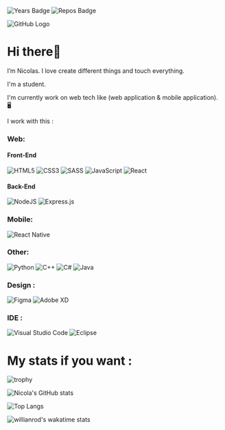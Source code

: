 ![Years Badge](https://badges.pufler.dev/years/NicolasD-03) ![Repos Badge](https://badges.pufler.dev/repos/NicolasD-03)

![GitHub Logo](https://media.giphy.com/media/du3J3cXyzhj75IOgvA/giphy.gif)


# Hi there👋

I’m Nicolas. I love create different things and touch everything.

I'm a student.

I'm currently work on web tech like (web application & mobile application). 🖥️

I work with this : 

### Web:                                                                                                                             
#### Front-End                                                   
![HTML5](https://img.shields.io/badge/html5-%23E34F26.svg?style=for-the-badge&logo=html5&logoColor=white)
![CSS3](https://img.shields.io/badge/css3-%231572B6.svg?style=for-the-badge&logo=css3&logoColor=white)
![SASS](https://img.shields.io/badge/SASS-hotpink.svg?style=for-the-badge&logo=SASS&logoColor=white)
![JavaScript](https://img.shields.io/badge/javascript-%23323330.svg?style=for-the-badge&logo=javascript&logoColor=%23F7DF1E)
![React](https://img.shields.io/badge/react-%2320232a.svg?style=for-the-badge&logo=react&logoColor=%2361DAFB)
#### Back-End
![NodeJS](https://img.shields.io/badge/node.js-%2343853D.svg?style=for-the-badge&logo=node.js&logoColor=white)
![Express.js](https://img.shields.io/badge/express.js-%23404d59.svg?style=for-the-badge&logo=express&logoColor=%2361DAFB)
### Mobile:
![React Native](https://img.shields.io/badge/react_native-%2320232a.svg?style=for-the-badge&logo=react&logoColor=%2361DAFB)
### Other:
![Python](https://img.shields.io/badge/python-%2314354C.svg?style=for-the-badge&logo=python&logoColor=white)
![C++](https://img.shields.io/badge/c++-%2300599C.svg?style=for-the-badge&logo=c%2B%2B&logoColor=white)
![C#](https://img.shields.io/badge/c%23-%23239120.svg?style=for-the-badge&logo=c-sharp&logoColor=white)
![Java](https://img.shields.io/badge/java-%23ED8B00.svg?style=for-the-badge&logo=java&logoColor=white)
### Design :
![Figma](https://img.shields.io/badge/figma-%23F24E1E.svg?style=for-the-badge&logo=figma&logoColor=white)
![Adobe XD](https://img.shields.io/badge/adobexd-%23FF26BE.svg?style=for-the-badge&logo=adobexd&logoColor=white)
### IDE :
![Visual Studio Code](https://img.shields.io/badge/VisualStudioCode-0078d7.svg?style=for-the-badge&logo=visual-studio-code&logoColor=white)
![Eclipse](https://img.shields.io/badge/Eclipse-FE7A16.svg?style=for-the-badge&logo=Eclipse&logoColor=white)


# My stats if you want :

![trophy](https://github-profile-trophy.vercel.app/?username=NicolasD-03&theme=onedark)

![Nicola's GitHub stats](https://github-readme-stats.vercel.app/api?username=NicolasD-03&show_icons=true&theme=dracula)

![Top Langs](https://github-readme-stats.vercel.app/api/top-langs/?username=NicolasD-03&langs_count=8&layout=compact&theme=dracula)

![willianrod's wakatime stats](https://github-readme-stats.vercel.app/api/wakatime?username=@NicolasD&theme=dracula)


